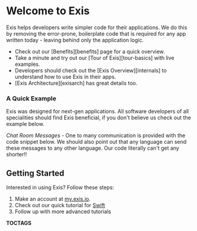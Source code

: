 # Welcome to Exis

Exis helps developers write simpler code for their applications. We do this by removing the error-prone, boilerplate code that is required for any app written today - leaving behind only the application logic.

* Check out our [Benefits][benefits] page for a quick overview.
* Take a minute and try out our [Tour of Exis][tour-basics] with live examples.
* Developers should check out the [Exis Overview][internals] to understand how to use Exis in their apps.
* [Exis Architecture][exisarch] has great details too.


### A Quick Example

Exis was designed for next-gen applications. All software developers of all specialities should find Exis beneficial, if you don't believe us check out the example below.

*Chat Room Messages -* One to many communication is provided with the code snippet below. We should also point out that any language can send these messages to any other language. Our code literally can't get any shorter!!

<exis-code name="Pub/Sub Basic"></exis-code>

## Getting Started

Interested in using Exis? Follow these steps:

1. Make an account at [my.exis.io](https://my.exis.io/#/register).
2. Check out our quick tutorial for [Swift](https://github.com/exis-io/iOSExample)
3. Follow up with more advanced tutorials


__TOCTAGS__
